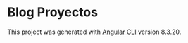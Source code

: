 # Blog Proyectos 

This project was generated with [Angular CLI](https://github.com/angular/angular-cli) version 8.3.20.

